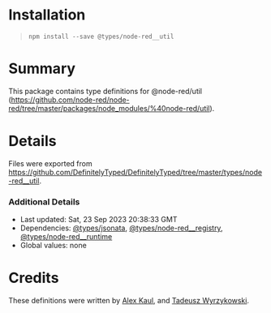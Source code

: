 # Installation
> `npm install --save @types/node-red__util`

# Summary
This package contains type definitions for @node-red/util (https://github.com/node-red/node-red/tree/master/packages/node_modules/%40node-red/util).

# Details
Files were exported from https://github.com/DefinitelyTyped/DefinitelyTyped/tree/master/types/node-red__util.

### Additional Details
 * Last updated: Sat, 23 Sep 2023 20:38:33 GMT
 * Dependencies: [@types/jsonata](https://npmjs.com/package/@types/jsonata), [@types/node-red__registry](https://npmjs.com/package/@types/node-red__registry), [@types/node-red__runtime](https://npmjs.com/package/@types/node-red__runtime)
 * Global values: none

# Credits
These definitions were written by [Alex Kaul](https://github.com/alexk111), and [Tadeusz Wyrzykowski](https://github.com/Shaquu).
